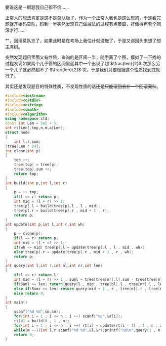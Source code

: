 要说这是一眼题我自己都不信……    

正常人的想法肯定是这不是莫队板子，作为一个正常人我也是这么想的，于是看完题就开始码莫队，码到一半突然发现自己做减法的过程有点萎靡，好像得再套个回滚才行……    

艹，回滚莫队忘了，如果此时是在考场上我估计就没辙了，于是又调回头来想了想主席树。    

突然发现题目里面又有性质，查询的是区间一半，随手画了个图，模拟了一下找的过程发现如果两个儿子管的区间里面其中一个出现了超 $\frac{len}{2}$ 次那么另一个儿子就必然超不了 $\frac{len}{2}$ 次。于是我们只要根据这个性质找到底就行了。    

其实还是发现题目的特殊性质，不发现性质的话~~还是只能滚回去补一个回滚莫队~~。

```cpp
#include<iostream>
#include<cstdio>
#include<cstring>
#include<cmath>
#include<algorithm>
using namespace std;
const int Len = 5e5 + 5;
int rt[Len],top,n,m,a[Len];
struct node
{
	int l,r,sum;
}tree[Len * 24];
int clone(int p)
{
	top ++;
	tree[top] = tree[p];
	tree[top].sum ++;
	return top;
}
int build(int p,int l,int r)
{
	p = ++ top;
	if(l == r) return p;
	int mid = (l + r) >> 1;
	tree[p].l = build(tree[p].l , l , mid);
	tree[p].r = build(tree[p].r , mid + 1 , r);
	return p;
} 
int update(int p,int l,int r,int wh)
{
	p = clone(p);
	if(l == r) return p;
	int mid = (l + r) >> 1;
	if(wh <= mid) tree[p].l = update(tree[p].l , l , mid , wh);
	else tree[p].r = update(tree[p].r , mid + 1 , r , wh);
	return p;
}
int query(int l,int r,int nl,int nr,int len)
{
	if(l == r) return l;
	int mid = (l + r) >> 1 , Suml = tree[tree[nr].l].sum - tree[tree[nl].l].sum , Sumr = tree[tree[nr].r].sum - tree[tree[nl].r].sum;
	if(Suml >= len) return query(l , mid , tree[nl].l , tree[nr].l , len);
	else if(Sumr >= len) return query(mid + 1 , r , tree[nl].r , tree[nr].r , len);
	else return 0;
}
int main()
{
	scanf("%d %d",&n,&m);
	for(int i = 1 ; i <= n ; i ++) scanf("%d",&a[i]);
	rt[0] = build(0 , 1 , n);
	for(int i = 1 ; i <= n ; i ++) rt[i] = update(rt[i - 1] , 1 , n , a[i]);
	while(m --){int l,r;scanf("%d %d",&l,&r);printf("%d\n",query(1 , n , rt[l - 1] , rt[r] , (r - l + 1) / 2 + 1));}
	return 0;
}
```